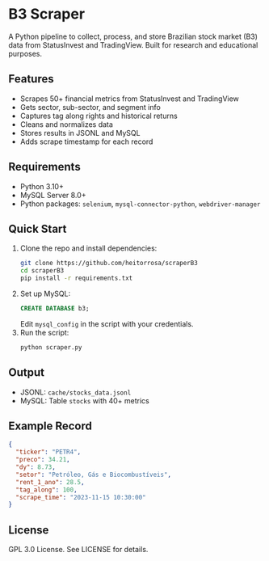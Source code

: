 # B3 Scraper

A Python pipeline to collect, process, and store Brazilian stock market (B3) data from StatusInvest and TradingView. Built for research and educational purposes.

## Features
- Scrapes 50+ financial metrics from StatusInvest and TradingView
- Gets sector, sub-sector, and segment info
- Captures tag along rights and historical returns
- Cleans and normalizes data
- Stores results in JSONL and MySQL
- Adds scrape timestamp for each record

## Requirements
- Python 3.10+
- MySQL Server 8.0+
- Python packages: `selenium`, `mysql-connector-python`, `webdriver-manager`

## Quick Start
1. Clone the repo and install dependencies:
   ```bash
   git clone https://github.com/heitorrosa/scraperB3
   cd scraperB3
   pip install -r requirements.txt
   ```
2. Set up MySQL:
   ```sql
   CREATE DATABASE b3;
   ```
   Edit `mysql_config` in the script with your credentials.
3. Run the script:
   ```bash
   python scraper.py
   ```

## Output
- JSONL: `cache/stocks_data.jsonl`
- MySQL: Table `stocks` with 40+ metrics

## Example Record
```json
{
  "ticker": "PETR4",
  "preco": 34.21,
  "dy": 8.73,
  "setor": "Petróleo, Gás e Biocombustíveis",
  "rent_1_ano": 28.5,
  "tag_along": 100,
  "scrape_time": "2023-11-15 10:30:00"
}
```

## License
GPL 3.0 License. See LICENSE for details.